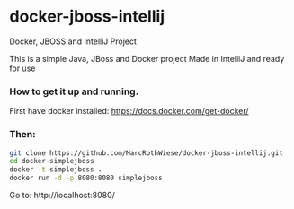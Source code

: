 # docker-jboss-intellij
Docker, JBOSS and IntelliJ Project

This is a simple Java, JBoss and Docker project
Made in IntelliJ and ready for use

### How to get it up and running.
First have docker installed:
https://docs.docker.com/get-docker/

### Then:

```bash
git clone https://github.com/MarcRothWiese/docker-jboss-intellij.git
cd docker-simplejboss
docker -t simplejboss .
docker run -d -p 8080:8080 simplejboss
```

Go to: http://localhost:8080/
